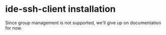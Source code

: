 # ide-ssh-client installation
Since group management is not supported, we'll give up on documentation for now.